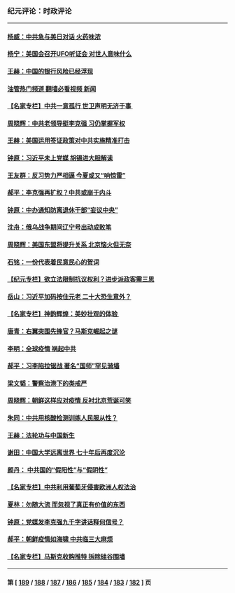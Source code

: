 ### 纪元评论：时政评论
---
#### [杨威：中共急与美日对话 火药味浓](../../pages/nsc1025/n13740330.md?05200330) 
#### [杨宁：美国会召开UFO听证会 对世人意味什么](../../pages/nsc1025/n13740963.md?05200330) 
#### [王赫：中国的银行风险已经浮现](../../pages/nsc1025/n13740486.md?05200330) 
#### [油管热门频道 翻墙必看视频 新闻](ok?05200330)
#### [【名家专栏】中共一意孤行 世卫声明无济于事 ](../../pages/nsc1025/n13739907.md?05200330) 
#### [周晓辉：中共老领导挺李克强 习仍掌握军权](../../pages/nsc1025/n13739868.md?05200330) 
#### [王赫：美国运用签证政策对中共实施精准打击](../../pages/nsc1025/n13739474.md?05200330) 
#### [钟原：习近平未上党媒 胡锡进大胆解读](../../pages/nsc1025/n13739454.md?05200330) 
#### [王友群：反习势力严相逼 今夏或又“响惊雷”](../../pages/nsc1025/n13739442.md?05200330) 
#### [郝平：李克强再扩权？中共或崩于内斗](../../pages/nsc1025/n13739371.md?05200330) 
#### [钟原：中办通知防离退休干部“妄议中央”](../../pages/nsc1025/n13738566.md?05200330) 
#### [沈舟：俄乌战争期间辽宁号出动成败笔](../../pages/nsc1025/n13737879.md?05200330) 
#### [周晓辉：美国东盟将提升关系 北京恼火但无奈](../../pages/nsc1025/n13738650.md?05200330) 
#### [石铭：一份代表着民意民心的贺词](../../pages/nsc1025/n13738655.md?05200330) 
#### [【纪元专栏】欲立法限制抗议权利？进步派政客需三思](../../pages/nsc1025/n13738599.md?05200330) 
#### [岳山：习近平加码按住元老 二十大恐生意外？](../../pages/nsc1025/n13738445.md?05200330) 
#### [【名家专栏】神韵辉煌：美妙壮观的体验 ](../../pages/nsc1025/n13738518.md?05200330) 
#### [唐青：右翼突围先锋官？马斯克崛起之谜](../../pages/nsc1025/n13738230.md?05200330) 
#### [李明：全球疫情 祸起中共](../../pages/nsc1025/n13737987.md?05200330) 
#### [郝平：习李陷拉锯战 著名“国师”罕见骑墙](../../pages/nsc1025/n13737977.md?05200330) 
#### [梁文韬：警察治港下的类戒严](../../pages/nsc1025/n13737969.md?05200330) 
#### [周晓辉：朝鲜这样应对疫情 反衬北京荒诞可笑](../../pages/nsc1025/n13737864.md?05200330) 
#### [朱同：中共用核酸检测训练人民服从性？](../../pages/nsc1025/n13737928.md?05200330) 
#### [王赫：法轮功与中国新生](../../pages/nsc1025/n13737860.md?05200330) 
#### [谢田：中国大学远离世界 七十年后再度沉沦](../../pages/nsc1025/n13737630.md?05200330) 
#### [颜丹： 中共国的“假阳性”与“假阴性”](../../pages/nsc1025/n13737853.md?05200330) 
#### [【名家专栏】中共利用葡萄牙侵害欧洲人权法治](../../pages/nsc1025/n13737731.md?05200330) 
#### [夏林：勿随大流 而忽视了真正有价值的东西](../../pages/nsc1025/n13734770.md?05200330) 
#### [钟原：党媒发李克强九千字讲话释何信号？](../../pages/nsc1025/n13737062.md?05200330) 
#### [郝平：朝鲜疫情如海啸 中共临三大麻烦](../../pages/nsc1025/n13737052.md?05200330) 
#### [【名家专栏】马斯克收购推特 拆除硅谷围墙](../../pages/nsc1025/n13736732.md?05200330) 

---
#### 第 [ [189](./189.md?05200330) / [188](./188.md?05200330) / [187](./187.md?05200330) / [186](./186.md?05200330) / [185](./185.md?05200330) / [184](./184.md?05200330) / [183](./183.md?05200330) / [182](./182.md?05200330) ] 页
